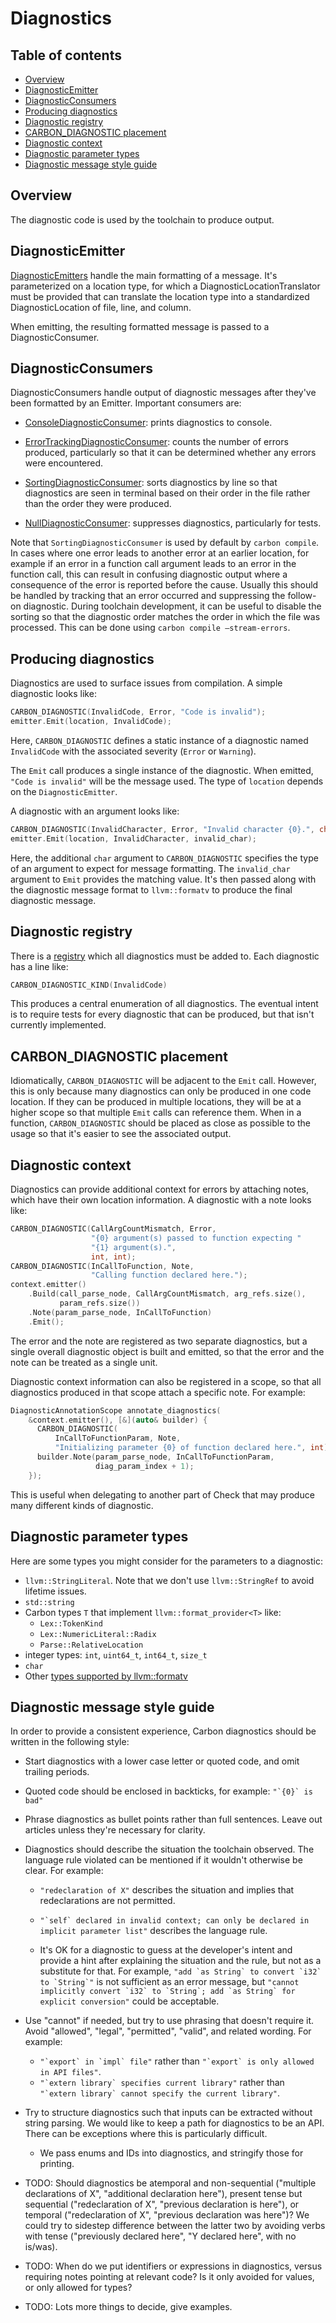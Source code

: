 # Diagnostics

<!--
Part of the Carbon Language project, under the Apache License v2.0 with LLVM
Exceptions. See /LICENSE for license information.
SPDX-License-Identifier: Apache-2.0 WITH LLVM-exception
-->

<!-- toc -->

## Table of contents

-   [Overview](#overview)
-   [DiagnosticEmitter](#diagnosticemitter)
-   [DiagnosticConsumers](#diagnosticconsumers)
-   [Producing diagnostics](#producing-diagnostics)
-   [Diagnostic registry](#diagnostic-registry)
-   [CARBON_DIAGNOSTIC placement](#carbon_diagnostic-placement)
-   [Diagnostic context](#diagnostic-context)
-   [Diagnostic parameter types](#diagnostic-parameter-types)
-   [Diagnostic message style guide](#diagnostic-message-style-guide)

<!-- tocstop -->

## Overview

The diagnostic code is used by the toolchain to produce output.

## DiagnosticEmitter

[DiagnosticEmitters](/toolchain/diagnostics/diagnostic_emitter.h) handle the
main formatting of a message. It's parameterized on a location type, for which a
DiagnosticLocationTranslator must be provided that can translate the location
type into a standardized DiagnosticLocation of file, line, and column.

When emitting, the resulting formatted message is passed to a
DiagnosticConsumer.

## DiagnosticConsumers

DiagnosticConsumers handle output of diagnostic messages after they've been
formatted by an Emitter. Important consumers are:

-   [ConsoleDiagnosticConsumer](/toolchain/diagnostics/diagnostic_emitter.h):
    prints diagnostics to console.

-   [ErrorTrackingDiagnosticConsumer](/toolchain/diagnostics/diagnostic_emitter.h):
    counts the number of errors produced, particularly so that it can be
    determined whether any errors were encountered.

-   [SortingDiagnosticConsumer](/toolchain/diagnostics/sorting_diagnostic_consumer.h):
    sorts diagnostics by line so that diagnostics are seen in terminal based on
    their order in the file rather than the order they were produced.

-   [NullDiagnosticConsumer](/toolchain/diagnostics/null_diagnostics.h):
    suppresses diagnostics, particularly for tests.

Note that `SortingDiagnosticConsumer` is used by default by `carbon compile`. In
cases where one error leads to another error at an earlier location, for example
if an error in a function call argument leads to an error in the function call,
this can result in confusing diagnostic output where a consequence of the error
is reported before the cause. Usually this should be handled by tracking that an
error occurred and suppressing the follow-on diagnostic. During toolchain
development, it can be useful to disable the sorting so that the diagnostic
order matches the order in which the file was processed. This can be done using
`carbon compile –stream-errors`.

## Producing diagnostics

Diagnostics are used to surface issues from compilation. A simple diagnostic
looks like:

```cpp
CARBON_DIAGNOSTIC(InvalidCode, Error, "Code is invalid");
emitter.Emit(location, InvalidCode);
```

Here, `CARBON_DIAGNOSTIC` defines a static instance of a diagnostic named
`InvalidCode` with the associated severity (`Error` or `Warning`).

The `Emit` call produces a single instance of the diagnostic. When emitted,
`"Code is invalid"` will be the message used. The type of `location` depends on
the `DiagnosticEmitter`.

A diagnostic with an argument looks like:

```cpp
CARBON_DIAGNOSTIC(InvalidCharacter, Error, "Invalid character {0}.", char);
emitter.Emit(location, InvalidCharacter, invalid_char);
```

Here, the additional `char` argument to `CARBON_DIAGNOSTIC` specifies the type
of an argument to expect for message formatting. The `invalid_char` argument to
`Emit` provides the matching value. It's then passed along with the diagnostic
message format to `llvm::formatv` to produce the final diagnostic message.

## Diagnostic registry

There is a [registry](/toolchain/diagnostics/diagnostic_kind.def) which all
diagnostics must be added to. Each diagnostic has a line like:

```cpp
CARBON_DIAGNOSTIC_KIND(InvalidCode)
```

This produces a central enumeration of all diagnostics. The eventual intent is
to require tests for every diagnostic that can be produced, but that isn't
currently implemented.

## CARBON_DIAGNOSTIC placement

Idiomatically, `CARBON_DIAGNOSTIC` will be adjacent to the `Emit` call. However,
this is only because many diagnostics can only be produced in one code location.
If they can be produced in multiple locations, they will be at a higher scope so
that multiple `Emit` calls can reference them. When in a function,
`CARBON_DIAGNOSTIC` should be placed as close as possible to the usage so that
it's easier to see the associated output.

## Diagnostic context

Diagnostics can provide additional context for errors by attaching notes, which
have their own location information. A diagnostic with a note looks like:

```cpp
CARBON_DIAGNOSTIC(CallArgCountMismatch, Error,
                  "{0} argument(s) passed to function expecting "
                  "{1} argument(s).",
                  int, int);
CARBON_DIAGNOSTIC(InCallToFunction, Note,
                  "Calling function declared here.");
context.emitter()
    .Build(call_parse_node, CallArgCountMismatch, arg_refs.size(),
           param_refs.size())
    .Note(param_parse_node, InCallToFunction)
    .Emit();
```

The error and the note are registered as two separate diagnostics, but a single
overall diagnostic object is built and emitted, so that the error and the note
can be treated as a single unit.

Diagnostic context information can also be registered in a scope, so that all
diagnostics produced in that scope attach a specific note. For example:

```cpp
DiagnosticAnnotationScope annotate_diagnostics(
    &context.emitter(), [&](auto& builder) {
      CARBON_DIAGNOSTIC(
          InCallToFunctionParam, Note,
          "Initializing parameter {0} of function declared here.", int);
      builder.Note(param_parse_node, InCallToFunctionParam,
                   diag_param_index + 1);
    });
```

This is useful when delegating to another part of Check that may produce many
different kinds of diagnostic.

## Diagnostic parameter types

Here are some types you might consider for the parameters to a diagnostic:

-   `llvm::StringLiteral`. Note that we don't use `llvm::StringRef` to avoid
    lifetime issues.
-   `std::string`
-   Carbon types `T` that implement `llvm::format_provider<T>` like:
    -   `Lex::TokenKind`
    -   `Lex::NumericLiteral::Radix`
    -   `Parse::RelativeLocation`
-   integer types: `int`, `uint64_t`, `int64_t`, `size_t`
-   `char`
-   Other
    [types supported by llvm::formatv](https://llvm.org/doxygen/FormatVariadic_8h_source.html)

## Diagnostic message style guide

In order to provide a consistent experience, Carbon diagnostics should be
written in the following style:

-   Start diagnostics with a lower case letter or quoted code, and omit trailing
    periods.

-   Quoted code should be enclosed in backticks, for example: ``"`{0}` is bad"``

-   Phrase diagnostics as bullet points rather than full sentences. Leave out
    articles unless they're necessary for clarity.

-   Diagnostics should describe the situation the toolchain observed. The
    language rule violated can be mentioned if it wouldn't otherwise be clear.
    For example:

    -   `"redeclaration of X"` describes the situation and implies that
        redeclarations are not permitted.

    -   ``"`self` declared in invalid context; can only be declared in implicit parameter list"``
        describes the language rule.

    -   It's OK for a diagnostic to guess at the developer's intent and provide
        a hint after explaining the situation and the rule, but not as a
        substitute for that. For example,
        ``"add `as String` to convert `i32` to `String`"`` is not sufficient as
        an error message, but
        ``"cannot implicitly convert `i32` to `String`; add `as String` for explicit conversion"``
        could be acceptable.

-   Use "cannot" if needed, but try to use phrasing that doesn't require it.
    Avoid "allowed", "legal", "permitted", "valid", and related wording. For
    example:

    -   ``"`export` in `impl` file"`` rather than
        ``"`export` is only allowed in API files"``.
    -   ``"`extern library` specifies current library"`` rather than
        `` "`extern library` cannot specify the current library"``.

-   Try to structure diagnostics such that inputs can be extracted without
    string parsing. We would like to keep a path for diagnostics to be an API.
    There can be exceptions where this is particularly difficult.

    -   We pass enums and IDs into diagnostics, and stringify those for
        printing.

-   TODO: Should diagnostics be atemporal and non-sequential ("multiple
    declarations of X", "additional declaration here"), present tense but
    sequential ("redeclaration of X", "previous declaration is here"), or
    temporal ("redeclaration of X", "previous declaration was here")? We could
    try to sidestep difference between the latter two by avoiding verbs with
    tense ("previously declared here", "Y declared here", with no is/was).

-   TODO: When do we put identifiers or expressions in diagnostics, versus
    requiring notes pointing at relevant code? Is it only avoided for values, or
    only allowed for types?

-   TODO: Lots more things to decide, give examples.

